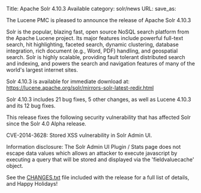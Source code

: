 Title: Apache Solr 4.10.3 Available
category: solr/news
URL: 
save_as: 

The Lucene PMC is pleased to announce the release of Apache Solr 4.10.3

Solr is the popular, blazing fast, open source NoSQL search platform
from the Apache Lucene project. Its major features include powerful
full-text search, hit highlighting, faceted search, dynamic
clustering, database integration, rich document (e.g., Word, PDF)
handling, and geospatial search. Solr is highly scalable, providing
fault tolerant distributed search and indexing, and powers the search
and navigation features of many of the world's largest internet sites.

Solr 4.10.3 is available for immediate download at:
<https://lucene.apache.org/solr/mirrors-solr-latest-redir.html>

Solr 4.10.3 includes 21 bug fixes, 5 other changes,
as well as Lucene 4.10.3 and its 12 bug fixes.

This release fixes the following security vulnerability that has affected
Solr since the Solr 4.0 Alpha release.

CVE-2014-3628: Stored XSS vulnerability in Solr Admin UI.

Information disclosure: The Solr Admin UI Plugin / Stats page does not escape
data values which allows an attacker to execute javascript by executing a query
that will be stored and displayed via the 'fieldvaluecache' object.

See the [CHANGES.txt](/solr/4_10_3/changes/Changes.html)
file included with the release for a full list of details, and Happy
Holidays!

